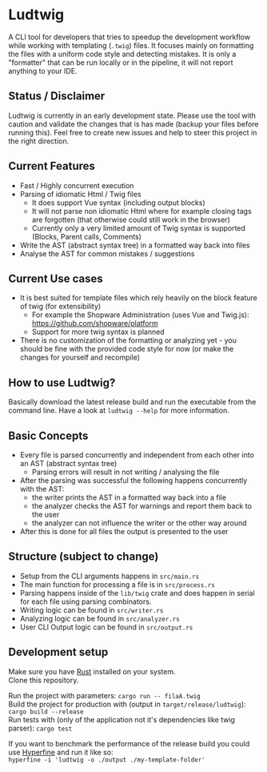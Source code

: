 # Ludtwig
A CLI tool for developers that tries to speedup the development workflow while working with templating (`.twig`) files.
It focuses mainly on formatting the files with a uniform code style and detecting mistakes.
It is only a "formatter" that can be run locally or in the pipeline, it will not report anything to your IDE.

## Status / Disclaimer
Ludtwig is currently in an early development state.
Please use the tool with caution and validate the changes that is has made (backup your files before running this).
Feel free to create new issues and help to steer this project in the right direction.

## Current Features
- Fast / Highly concurrent execution
- Parsing of idiomatic Html / Twig files
  - It does support Vue syntax (including output blocks)
  - It will not parse non idiomatic Html where for example closing tags are forgotten (that otherwise could still work in the browser)
  - Currently only a very limited amount of Twig syntax is supported (Blocks, Parent calls, Comments)
- Write the AST (abstract syntax tree) in a formatted way back into files
- Analyse the AST for common mistakes / suggestions

## Current Use cases
- It is best suited for template files which rely heavily on the block feature of twig (for extensibility)
  - For example the Shopware Administration (uses Vue and Twig.js): https://github.com/shopware/platform
  - Support for more twig syntax is planned
- There is no customization of the formatting or analyzing yet - you should be fine with the provided code style for now (or make the changes for yourself and recompile)

## How to use Ludtwig?
Basically download the latest release build and run the executable from the command line.
Have a look at `ludtwig --help` for more information.

## Basic Concepts
- Every file is parsed concurrently and independent from each other into an AST (abstract syntax tree)
  - Parsing errors will result in not writing / analysing the file
- After the parsing was successful the following happens concurrently with the AST:
  - the writer prints the AST in a formatted way back into a file
  - the analyzer checks the AST for warnings and report them back to the user
  - the analyzer can not influence the writer or the other way around
- After this is done for all files the output is presented to the user

## Structure (subject to change)
- Setup from the CLI arguments happens in `src/main.rs`
- The main function for processing a file is in `src/process.rs`
- Parsing happens inside of the `lib/twig` crate and does happen in serial for each file using parsing combinators.
- Writing logic can be found in `src/writer.rs`
- Analyzing logic can be found in `src/analyzer.rs`
- User CLI Output logic can be found in `src/output.rs`

## Development setup
Make sure you have [Rust](https://www.rust-lang.org/) installed on your system.  
Clone this repository.

Run the project with parameters: `cargo run -- filaA.twig`  
Build the project for production with (output in `target/release/ludtwig`): `cargo build --release`  
Run tests with (only of the application not it's dependencies like twig parser): `cargo test`  

If you want to benchmark the performance of the release build you could use [Hyperfine](https://github.com/sharkdp/hyperfine)
and run it like so:  
`hyperfine -i 'ludtwig -o ./output ./my-template-folder'`

